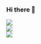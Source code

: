 ### Hi there 👋
<div>
<img src="https://github-readme-stats.vercel.app/api/top-langs/?username=alejandrojaez&langs_count=8&layout=compact&hide_border=true&bg_color=161B22&text_color=c9d1d9&title_color=50a6ff&icon_color=3572a5&card_width=445">
</div>

<div>
<img src="https://github-readme-stats.vercel.app/api?username=alejandrojaez&count_private=true&include_all_commits=true&show_icons=true&hide_border=true&bg_color=161B22&text_color=c9d1d9&title_color=50a6ff&icon_color=3572a5">
</div>

<div>
<img src="https://github-readme-streak-stats.herokuapp.com/?user=alejandrojaez&theme=dark&hide_border=true&background=161B22&ring=50A6FF&fire=FF9022&currStreakLabel=FFFFFF">
</div>
<!--
**AlejandroJaez/AlejandroJaez** is a ✨ _special_ ✨ repository because its `README.md` (this file) appears on your GitHub profile.

Here are some ideas to get you started:

- 🔭 I’m currently working on ...
- 🌱 I’m currently learning ...
- 👯 I’m looking to collaborate on ...
- 🤔 I’m looking for help with ...
- 💬 Ask me about ...
- 📫 How to reach me: ...
- 😄 Pronouns: ...
- ⚡ Fun fact: ...
-->
